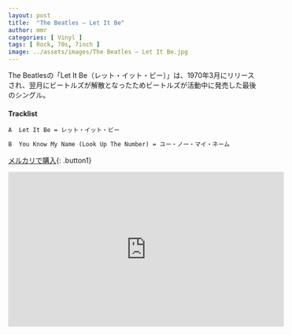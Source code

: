```yaml
---
layout: post
title:  "The Beatles – Let It Be"
author: mmr
categories: [ Vinyl ]
tags: [ Rock, 70s, 7inch ]
image: ../assets/images/The Beatles – Let It Be.jpg
---
```


The Beatlesの「Let It Be（レット・イット・ビー）」は、1970年3月にリリースされ、翌月にビートルズが解散となったためビートルズが活動中に発売した最後のシングル。

#### Tracklist
```md
A  Let It Be = レット・イット・ビー

B  You Know My Name (Look Up The Number) = ユー・ノー・マイ・ネーム
```

[メルカリで購入](https://jp.mercari.com/item/m22922935119?afid=6142608987){: .button1}

<iframe width="560" height="315" src="https://www.youtube.com/embed/tzOstuzeC-g?si=zbYPXNuUQuxlUSSu" title="YouTube video player" frameborder="0" allow="accelerometer; autoplay; clipboard-write; encrypted-media; gyroscope; picture-in-picture; web-share" referrerpolicy="strict-origin-when-cross-origin" allowfullscreen></iframe>